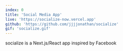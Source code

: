 ```yaml
---
index: 0
title: 'Social Media App'
live: 'https://socialize-now.vercel.app'
github: 'https://github.com/jjjjonathan/socialize'
gif: 'socialize.gif'
---
```


socialize is a Next.js/React app inspired by Facebook
